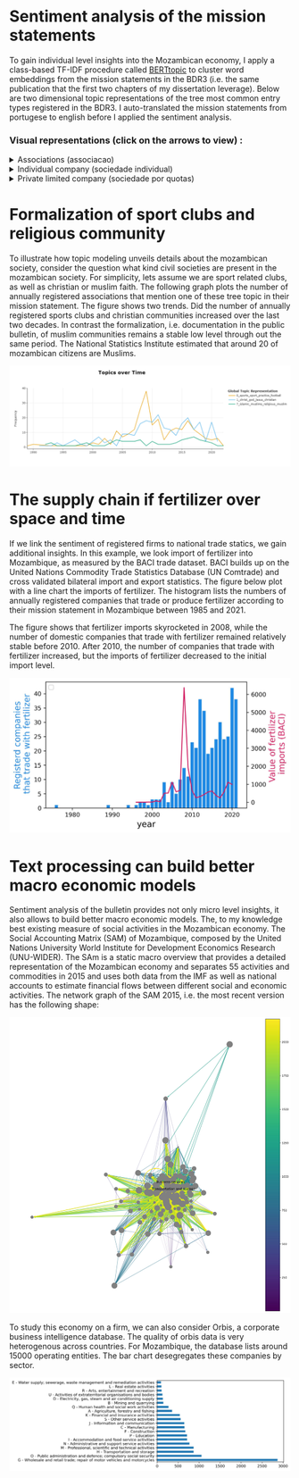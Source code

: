 
<head>
    <link rel="stylesheet" href="../styles.css">
</head>



# Sentiment analysis of the mission statements

To gain individual level insights into the Mozambican economy, I apply a class-based TF-IDF procedure called [BERTtopic](https://arxiv.org/abs/2203.05794) to cluster word embeddings from the mission statements in the BDR3 (i.e. the same publication that the first two chapters of my dissertation leverage). Below are two dimensional topic representations of the tree most common entry types registered in the BDR3. I auto-translated the mission statements from portugese to english before I applied the sentiment analysis. 

### Visual representations (click on the arrows to view) :

<details> 
<summary> Associations (associacao) </summary>
<br>
 <iframe src= "../assets/bert_topics/intertopic_distance/associacao_topic.html" width="100%" height="800px"></iframe>
</details>

<details> 
<summary> Individual company (sociedade individual) </summary>
<br>
<iframe src="../assets/bert_topics/intertopic_distance/sociedade_individual_topic.html" width="100%" height="800px"></iframe>
</details>

<details> 
<summary> Private limited company (sociedade por quotas) </summary>
<br>
<iframe src="../assets/bert_topics/intertopic_distance/sociedade_por_quotas_topic.html" width="100%" height="800px"></iframe>
</details>



# Formalization of sport clubs and religious community 
To illustrate how topic modeling unveils details about the mozambican society, consider the question what kind civil societies are present in the mozambican society. 
For simplicity, lets assume we are sport related clubs, as well as christian or muslim faith. The following graph plots the number of annually registered associations that mention one of these tree topic in their mission statement. 
The figure shows two trends. Did the number of annually registered sports clubs and christian communities increased over the last two decades. 
In contrast the formalization, i.e. documentation in the public bulletin, of muslim communities remains a stable low level through out the same period. The National Statistics Institute estimated that around 20 of mozambican citizens are Muslims.

<img class="markdown-image" src="../assets/bert_topics/football_christian_muslim.png" alt="football_christian_muslim.png">


# The supply chain if fertilizer over space and time

If we link the sentiment of registered firms to national trade statics, we gain additional insights. In this example, we look import of fertilizer into Mozambique, as measured by the BACI trade dataset. BACI builds up on the United Nations Commodity Trade Statistics Database (UN Comtrade) and cross validated bilateral import and export statistics. The figure below plot with a line chart the imports of fertilizer. The histogram lists the numbers of annually registered companies that trade or produce fertilizer according to their mission statement in Mozambique between 1985 and 2021.


The figure shows that fertilizer imports skyrocketed in 2008, while the number of domestic companies that trade with fertilizer remained relatively stable before 2010. After 2010, the number of companies that trade with fertilizer increased, but the imports of fertilizer decreased to the initial import level. 
 
<img class="markdown-image" src="../assets/baci_bdr/fertilizer.jpg" alt="fertilizer.jpg">



#  Text processing can build better macro economic models

Sentiment analysis of the bulletin provides not only micro level insights, it also allows to build better macro economic models. The, to my knowledge best existing measure of social activities in the Mozambican economy. The Social Accounting Matrix (SAM) of Mozambique, composed by the United Nations University World Institute for Development Economics Research (UNU-WIDER). The SAm is a static macro overview that provides a detailed representation of the Mozambican economy and separates 55 activities and commodities in 2015 and uses both data from the IMF as well as national accounts to estimate financial flows between different social and economic activities. The network graph of the SAM 2015, i.e. the most recent version has the following shape:

<img class="markdown-image" src="../assets/accounting_matrix/sam_15.jpg" alt="sam_15.jpg">

To study this economy on a firm, we can also consider Orbis, a corporate business intelligence database. The quality of orbis data is very heterogenous across countries. For Mozambique, the database lists around 15000 operating entities. The bar chart desegregates these companies by sector. 


<img class="markdown-image" src="../assets/orbis_moz/barh_orbis.jpg" alt="barh_orbis.jpg">